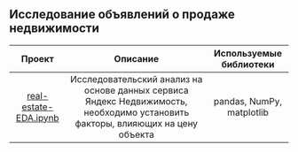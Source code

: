 ## Исследование объявлений о продаже недвижимости


| Проект                       | Описание          | Используемые библиотеки                  |
|:---------------------------: |:---------------------------:  |:---------------------------:|
| [real-estate-EDA.ipynb](https://github.com/xenia-gontar/real-estate-EDA/blob/main/real-estate-EDA.ipynb) | Исследовательский анализ на основе данных сервиса Яндекс Недвижимость, необходимо установить факторы, влияющих на цену объекта | pandas, NumPy, matplotlib 

